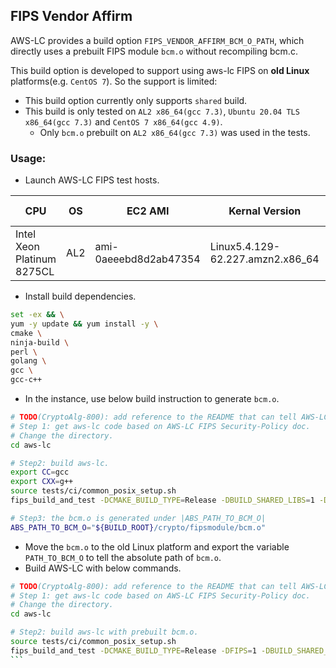 ## FIPS Vendor Affirm

AWS-LC provides a build option `FIPS_VENDOR_AFFIRM_BCM_O_PATH`, which directly uses a prebuilt FIPS module `bcm.o` 
without recompiling bcm.c.  

This build option is developed to support using aws-lc FIPS on **old Linux** platforms(e.g. `CentOS 7`). So 
the support is limited:
* This build option currently only supports `shared` build.
* This build is only tested on `AL2 x86_64(gcc 7.3)`, `Ubuntu 20.04 TLS x86_64(gcc 7.3)` and `CentOS 7 x86_64(gcc 4.9)`.
  * Only `bcm.o` prebuilt on `AL2 x86_64(gcc 7.3)` was used in the tests.

### Usage:
* Launch AWS-LC FIPS test hosts.

CPU|OS|EC2 AMI|Kernal Version|Instance Type|Compiler|
------------ | -------------| -------------|-------------|-------------|-------------
Intel Xeon Platinum 8275CL|AL2|ami-0aeeebd8d2ab47354|Linux5.4.129-62.227.amzn2.x86_64|c5.metal|gcc 7.3.1
* Install build dependencies.
```sh
set -ex && \
yum -y update && yum install -y \
cmake \
ninja-build \
perl \
golang \
gcc \
gcc-c++
```
* In the instance, use below build instruction to generate `bcm.o`.
```sh
# TODO(CryptoAlg-800): add reference to the README that can tell AWS-LC FIPS Security-Policy doc.
# Step 1: get aws-lc code based on AWS-LC FIPS Security-Policy doc.
# Change the directory.
cd aws-lc

# Step2: build aws-lc.
export CC=gcc
export CXX=g++
source tests/ci/common_posix_setup.sh
fips_build_and_test -DCMAKE_BUILD_TYPE=Release -DBUILD_SHARED_LIBS=1 -DDISABLE_GETAUXVAL=1

# Step3: the bcm.o is generated under |ABS_PATH_TO_BCM_O|
ABS_PATH_TO_BCM_O="${BUILD_ROOT}/crypto/fipsmodule/bcm.o"
```
* Move the `bcm.o` to the old Linux platform and export the variable `PATH_TO_BCM_O` to tell the absolute path of `bcm.o`.
* Build AWS-LC with below commands.
````sh
# TODO(CryptoAlg-800): add reference to the README that can tell AWS-LC FIPS Security-Policy doc.
# Step 1: get aws-lc code based on AWS-LC FIPS Security-Policy doc.
# Change the directory.
cd aws-lc

# Step2: build aws-lc with prebuilt bcm.o.
source tests/ci/common_posix_setup.sh
fips_build_and_test -DCMAKE_BUILD_TYPE=Release -DFIPS=1 -DBUILD_SHARED_LIBS=1 -DFIPS_VENDOR_AFFIRM_BCM_O_PATH=${PATH_TO_BCM_O}`.
```

